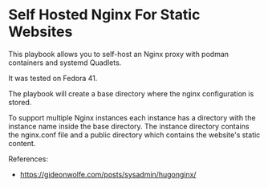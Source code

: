 # Self Hosted Nginx For Static Websites

This playbook allows you to self-host an Nginx proxy with podman containers and systemd Quadlets.

It was tested on Fedora 41.

The playbook will create a base directory where the nginx configuration is stored.

To support multiple Nginx instances each instance has a directory with the instance name inside the
base directory. The instance directory contains the nginx.conf file and a public directory which contains the website's static content. 

References:
- https://gideonwolfe.com/posts/sysadmin/hugonginx/